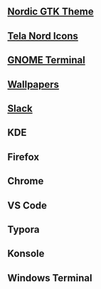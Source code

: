 ## [Nordic GTK Theme](https://www.gnome-look.org/p/1267246/)

## [Tela Nord Icons](https://www.gnome-look.org/p/1279924/)

## [GNOME Terminal](https://github.com/nordtheme/gnome-terminal)

## [Wallpapers](/wallpaper)

## [Slack](https://www.nordtheme.com/docs/ports/slack/installation)

## KDE

## Firefox

## Chrome

## VS Code

## Typora

## Konsole

## Windows Terminal
